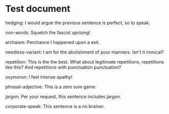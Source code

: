 # Test document

hedging: I would argue the previous sentence is perfect, so to speak.

non-words: Squelch the fascist uprising!

archaism: Perchance I happened upon a exit.

needless-variant: I am for the abolishment of poor manners. Isn't it ironical?

repetition: This is the the best. What about legitimate repetitions, repetitions like this? And repetitions with punctuation punctuation?

oxymoron: I feel intense apathy!

phrasal-adjective: This is a zero sum game.

jargon: Per your request, this sentence includes jargon.

corporate-speak: This sentence is a no brainer.

